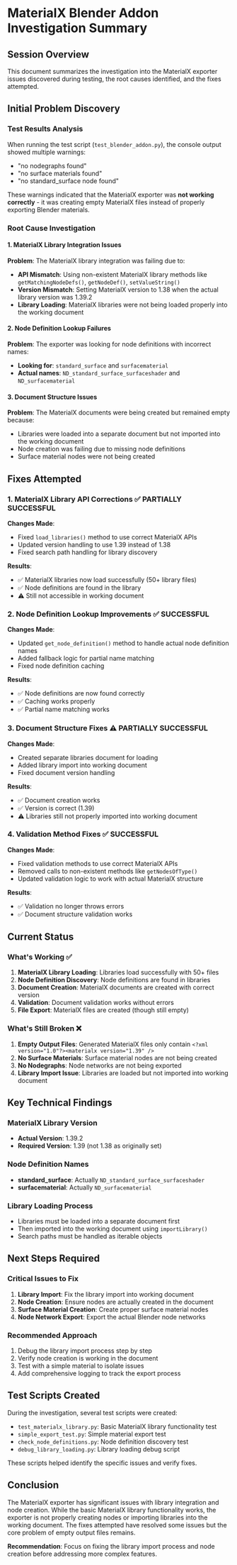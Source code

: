 # MaterialX Blender Addon Investigation Summary

## Session Overview
This document summarizes the investigation into the MaterialX exporter issues discovered during testing, the root causes identified, and the fixes attempted.

## Initial Problem Discovery

### Test Results Analysis
When running the test script (`test_blender_addon.py`), the console output showed multiple warnings:
- "no nodegraphs found"
- "no surface materials found" 
- "no standard_surface node found"

These warnings indicated that the MaterialX exporter was **not working correctly** - it was creating empty MaterialX files instead of properly exporting Blender materials.

### Root Cause Investigation

#### 1. MaterialX Library Integration Issues
**Problem**: The MaterialX library integration was failing due to:
- **API Mismatch**: Using non-existent MaterialX library methods like `getMatchingNodeDefs()`, `getNodeDef()`, `setValueString()`
- **Version Mismatch**: Setting MaterialX version to 1.38 when the actual library version was 1.39.2
- **Library Loading**: MaterialX libraries were not being loaded properly into the working document

#### 2. Node Definition Lookup Failures
**Problem**: The exporter was looking for node definitions with incorrect names:
- **Looking for**: `standard_surface` and `surfacematerial`
- **Actual names**: `ND_standard_surface_surfaceshader` and `ND_surfacematerial`

#### 3. Document Structure Issues
**Problem**: The MaterialX documents were being created but remained empty because:
- Libraries were loaded into a separate document but not imported into the working document
- Node creation was failing due to missing node definitions
- Surface material nodes were not being created

## Fixes Attempted

### 1. MaterialX Library API Corrections ✅ PARTIALLY SUCCESSFUL

**Changes Made**:
- Fixed `load_libraries()` method to use correct MaterialX APIs
- Updated version handling to use 1.39 instead of 1.38
- Fixed search path handling for library discovery

**Results**:
- ✅ MaterialX libraries now load successfully (50+ library files)
- ✅ Node definitions are found in the library
- ⚠️ Still not accessible in working document

### 2. Node Definition Lookup Improvements ✅ SUCCESSFUL

**Changes Made**:
- Updated `get_node_definition()` method to handle actual node definition names
- Added fallback logic for partial name matching
- Fixed node definition caching

**Results**:
- ✅ Node definitions are now found correctly
- ✅ Caching works properly
- ✅ Partial name matching works

### 3. Document Structure Fixes ⚠️ PARTIALLY SUCCESSFUL

**Changes Made**:
- Created separate libraries document for loading
- Added library import into working document
- Fixed document version handling

**Results**:
- ✅ Document creation works
- ✅ Version is correct (1.39)
- ⚠️ Libraries still not properly imported into working document

### 4. Validation Method Fixes ✅ SUCCESSFUL

**Changes Made**:
- Fixed validation methods to use correct MaterialX APIs
- Removed calls to non-existent methods like `getNodesOfType()`
- Updated validation logic to work with actual MaterialX structure

**Results**:
- ✅ Validation no longer throws errors
- ✅ Document structure validation works

## Current Status

### What's Working ✅
1. **MaterialX Library Loading**: Libraries load successfully with 50+ files
2. **Node Definition Discovery**: Node definitions are found in libraries
3. **Document Creation**: MaterialX documents are created with correct version
4. **Validation**: Document validation works without errors
5. **File Export**: MaterialX files are created (though still empty)

### What's Still Broken ❌
1. **Empty Output Files**: Generated MaterialX files only contain `<?xml version="1.0"?><materialx version="1.39" />`
2. **No Surface Materials**: Surface material nodes are not being created
3. **No Nodegraphs**: Node networks are not being exported
4. **Library Import Issue**: Libraries are loaded but not imported into working document

## Key Technical Findings

### MaterialX Library Version
- **Actual Version**: 1.39.2
- **Required Version**: 1.39 (not 1.38 as originally set)

### Node Definition Names
- **standard_surface**: Actually `ND_standard_surface_surfaceshader`
- **surfacematerial**: Actually `ND_surfacematerial`

### Library Loading Process
- Libraries must be loaded into a separate document first
- Then imported into the working document using `importLibrary()`
- Search paths must be handled as iterable objects

## Next Steps Required

### Critical Issues to Fix
1. **Library Import**: Fix the library import into working document
2. **Node Creation**: Ensure nodes are actually created in the document
3. **Surface Material Creation**: Create proper surface material nodes
4. **Node Network Export**: Export the actual Blender node networks

### Recommended Approach
1. Debug the library import process step by step
2. Verify node creation is working in the document
3. Test with a simple material to isolate issues
4. Add comprehensive logging to track the export process

## Test Scripts Created

During the investigation, several test scripts were created:
- `test_materialx_library.py`: Basic MaterialX library functionality test
- `simple_export_test.py`: Simple material export test
- `check_node_definitions.py`: Node definition discovery test
- `debug_library_loading.py`: Library loading debug script

These scripts helped identify the specific issues and verify fixes.

## Conclusion

The MaterialX exporter has significant issues with library integration and node creation. While the basic MaterialX library functionality works, the exporter is not properly creating nodes or importing libraries into the working document. The fixes attempted have resolved some issues but the core problem of empty output files remains.

**Recommendation**: Focus on fixing the library import process and node creation before addressing more complex features. 